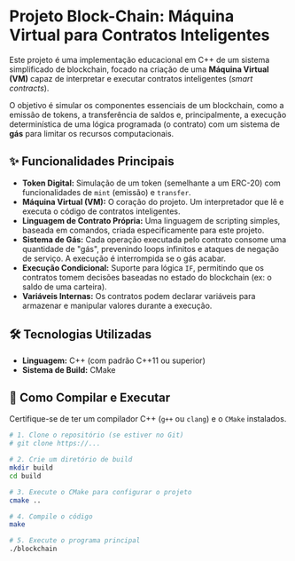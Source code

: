 # Projeto Block-Chain: Máquina Virtual para Contratos Inteligentes

Este projeto é uma implementação educacional em C++ de um sistema simplificado de blockchain, focado na criação de uma **Máquina Virtual (VM)** capaz de interpretar e executar contratos inteligentes (*smart contracts*).

O objetivo é simular os componentes essenciais de um blockchain, como a emissão de tokens, a transferência de saldos e, principalmente, a execução determinística de uma lógica programada (o contrato) com um sistema de **gás** para limitar os recursos computacionais.

## ✨ Funcionalidades Principais

* **Token Digital:** Simulação de um token (semelhante a um ERC-20) com funcionalidades de `mint` (emissão) e `transfer`.
* **Máquina Virtual (VM):** O coração do projeto. Um interpretador que lê e executa o código de contratos inteligentes.
* **Linguagem de Contrato Própria:** Uma linguagem de scripting simples, baseada em comandos, criada especificamente para este projeto.
* **Sistema de Gás:** Cada operação executada pelo contrato consome uma quantidade de "gás", prevenindo loops infinitos e ataques de negação de serviço. A execução é interrompida se o gás acabar.
* **Execução Condicional:** Suporte para lógica `IF`, permitindo que os contratos tomem decisões baseadas no estado do blockchain (ex: o saldo de uma carteira).
* **Variáveis Internas:** Os contratos podem declarar variáveis para armazenar e manipular valores durante a execução.

## 🛠️ Tecnologias Utilizadas

* **Linguagem:** C++ (com padrão C++11 ou superior)
* **Sistema de Build:** CMake

## 🚀 Como Compilar e Executar

Certifique-se de ter um compilador C++ (`g++` ou `clang`) e o `CMake` instalados.

```bash
# 1. Clone o repositório (se estiver no Git)
# git clone https://...

# 2. Crie um diretório de build
mkdir build
cd build

# 3. Execute o CMake para configurar o projeto
cmake ..

# 4. Compile o código
make

# 5. Execute o programa principal
./blockchain
